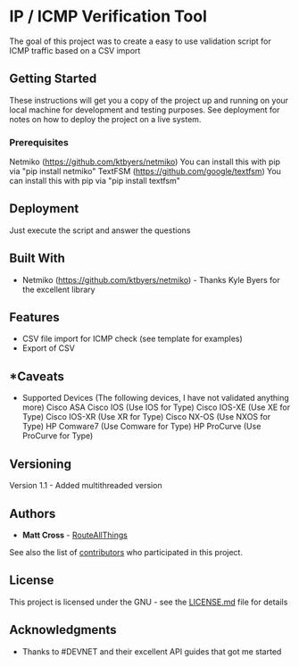 # IP / ICMP Verification Tool

The goal of this project was to create a easy to use validation script for ICMP traffic based on a CSV import

## Getting Started

These instructions will get you a copy of the project up and running on your local machine for development and testing purposes. See deployment for notes on how to deploy the project on a live system.

### Prerequisites

Netmiko (https://github.com/ktbyers/netmiko)
You can install this with pip via "pip install netmiko"
TextFSM (https://github.com/google/textfsm)
You can install this with pip via "pip install textfsm"

## Deployment

Just execute the script and answer the questions

## Built With

* Netmiko (https://github.com/ktbyers/netmiko) - Thanks Kyle Byers for the excellent library

## Features
- CSV file import for ICMP check (see template for examples)
- Export of CSV

## *Caveats
- Supported Devices (The following devices, I have not validated anything more)
Cisco ASA
Cisco IOS	 (Use IOS for Type)
Cisco IOS-XE (Use XE for Type)
Cisco IOS-XR (Use XR for Type)
Cisco NX-OS  (Use NXOS for Type)
HP Comware7  (Use Comware for Type)
HP ProCurve  (Use ProCurve for Type)

## Versioning

Version 1.1 - Added multithreaded version

## Authors

* **Matt Cross** - [RouteAllThings](https://github.com/routeallthings)

See also the list of [contributors](https://github.com/routeallthings/IP_Ping_Verification/contributors) who participated in this project.

## License

This project is licensed under the GNU - see the [LICENSE.md](LICENSE.md) file for details

## Acknowledgments

* Thanks to #DEVNET and their excellent API guides that got me started
